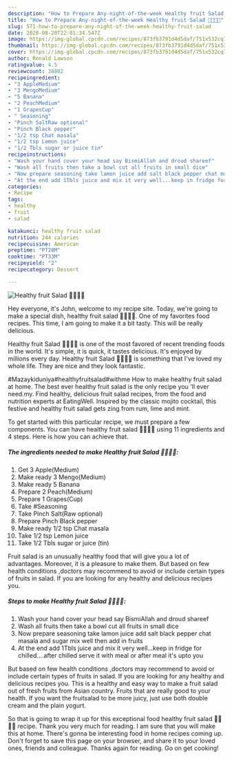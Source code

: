 ```yaml
---
description: "How to Prepare Any-night-of-the-week Healthy fruit Salad 🍌🍎🍇🍑"
title: "How to Prepare Any-night-of-the-week Healthy fruit Salad 🍌🍎🍇🍑"
slug: 571-how-to-prepare-any-night-of-the-week-healthy-fruit-salad
date: 2020-08-20T22:01:34.547Z
image: https://img-global.cpcdn.com/recipes/873fb3791d4d5daf/751x532cq70/healthy-fruit-salad-🍌🍎🍇🍑-recipe-main-photo.jpg
thumbnail: https://img-global.cpcdn.com/recipes/873fb3791d4d5daf/751x532cq70/healthy-fruit-salad-🍌🍎🍇🍑-recipe-main-photo.jpg
cover: https://img-global.cpcdn.com/recipes/873fb3791d4d5daf/751x532cq70/healthy-fruit-salad-🍌🍎🍇🍑-recipe-main-photo.jpg
author: Ronald Lawson
ratingvalue: 4.5
reviewcount: 38802
recipeingredient:
- "3 AppleMedium"
- "3 MengoMedium"
- "5 Banana"
- "2 PeachMedium"
- "1 GrapesCup"
- " Seasoning"
- "Pinch SaltRaw optional"
- "Pinch Black pepper"
- "1/2 tsp Chat masala"
- "1/2 tsp Lemon juice"
- "1/2 Tbls sugar or juice tin"
recipeinstructions:
- "Wash your hand cover your head say BismiAllah and droud shareef"
- "Wash all fruits then take a bowl cut all fruits in small dice"
- "Now prepare seasoning take lamon juice add salt black pepper chat masala and sugar mix well then add in fruits"
- "At the end add 1Tbls juice and mix it very well...keep in fridge for chilled....after chilled serve it with meal or after meal it&#39;s upto you"
categories:
- Recipe
tags:
- healthy
- fruit
- salad

katakunci: healthy fruit salad 
nutrition: 244 calories
recipecuisine: American
preptime: "PT20M"
cooktime: "PT33M"
recipeyield: "2"
recipecategory: Dessert

---
```



![Healthy fruit Salad 🍌🍎🍇🍑](https://img-global.cpcdn.com/recipes/873fb3791d4d5daf/751x532cq70/healthy-fruit-salad-🍌🍎🍇🍑-recipe-main-photo.jpg)

Hey everyone, it's John, welcome to my recipe site. Today, we're going to make a special dish, healthy fruit salad 🍌🍎🍇🍑. One of my favorites food recipes. This time, I am going to make it a bit tasty. This will be really delicious.

Healthy fruit Salad 🍌🍎🍇🍑 is one of the most favored of recent trending foods in the world. It's simple, it is quick, it tastes delicious. It's enjoyed by millions every day. Healthy fruit Salad 🍌🍎🍇🍑 is something that I've loved my whole life. They are nice and they look fantastic.

#Mazaykiduniya#healthyfruitsalad#withme How to make healthy fruit salad at home. The best ever healthy fruit salad is the only recipe you &#39;ll ever need.my. Find healthy, delicious fruit salad recipes, from the food and nutrition experts at EatingWell. Inspired by the classic mojito cocktail, this festive and healthy fruit salad gets zing from rum, lime and mint.


To get started with this particular recipe, we must prepare a few components. You can have healthy fruit salad 🍌🍎🍇🍑 using 11 ingredients and 4 steps. Here is how you can achieve that.

<!--inarticleads1-->

##### The ingredients needed to make Healthy fruit Salad 🍌🍎🍇🍑:

1. Get 3 Apple(Medium)
1. Make ready 3 Mengo(Medium)
1. Make ready 5 Banana
1. Prepare 2 Peach(Medium)
1. Prepare 1 Grapes(Cup)
1. Take  #Seasoning
1. Take Pinch Salt(Raw optional)
1. Prepare Pinch Black pepper
1. Make ready 1/2 tsp Chat masala
1. Take 1/2 tsp Lemon juice
1. Take 1/2 Tbls sugar or juice (tin)


Fruit salad is an unusually healthy food that will give you a lot of advantages. Moreover, it is a pleasure to make them. But based on few health conditions ,doctors may recommend to avoid or include certain types of fruits in salad. If you are looking for any healthy and delicious recipes you. 

<!--inarticleads2-->

##### Steps to make Healthy fruit Salad 🍌🍎🍇🍑:

1. Wash your hand cover your head say BismiAllah and droud shareef
1. Wash all fruits then take a bowl cut all fruits in small dice
1. Now prepare seasoning take lamon juice add salt black pepper chat masala and sugar mix well then add in fruits
1. At the end add 1Tbls juice and mix it very well...keep in fridge for chilled....after chilled serve it with meal or after meal it&#39;s upto you


But based on few health conditions ,doctors may recommend to avoid or include certain types of fruits in salad. If you are looking for any healthy and delicious recipes you. This is a healthy and easy way to make a fruit salad out of fresh fruits from Asian country. Fruits that are really good to your health. If you want the fruitsalad to be more juicy, just use both double cream and the plain yogurt. 

So that is going to wrap it up for this exceptional food healthy fruit salad 🍌🍎🍇🍑 recipe. Thank you very much for reading. I am sure that you will make this at home. There's gonna be interesting food in home recipes coming up. Don't forget to save this page on your browser, and share it to your loved ones, friends and colleague. Thanks again for reading. Go on get cooking!
